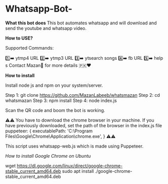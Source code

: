 # Whatsapp-Bot-
**What this bot does**
This bot automates whatsapp and will download and send the youtube and whatsapp video.


**How to USE?**

Supported Commands:

1️⃣➡️  ytmp4 URL
2️⃣➡️  ytmp3 URL
3️⃣➡️  ytsearch songs
4️⃣➡️  fb URL
5️⃣➡️  help
s
Contact Mazan👦 for more details 🇵🇰♥️

**How to install**

Install node js and npm on your system/server.

Step 1:  git clone https://github.com/MazanLabeeb/whatsmazan
Step 2:  cd whatsmazan
Step 3: npm install
Step 4: node index.js

Scan the QR code and boom the bot is working.

⚠️⚠️
You have to download the chrome browser in your machine. 
If you have previously downloaded, set the path of the browser in the index.js file
puppeteer: {
    executablePath: 'C:\\Program Files\\Google\\Chrome\\Application\\chrome.exe',
  }
⚠️⚠️

This script uses whatsapp-web.js which is made using Puppeteer. 


*How to install Google Chrome on Ubuntu*

wget https://dl.google.com/linux/direct/google-chrome-stable_current_amd64.deb
sudo apt install ./google-chrome-stable_current_amd64.deb

